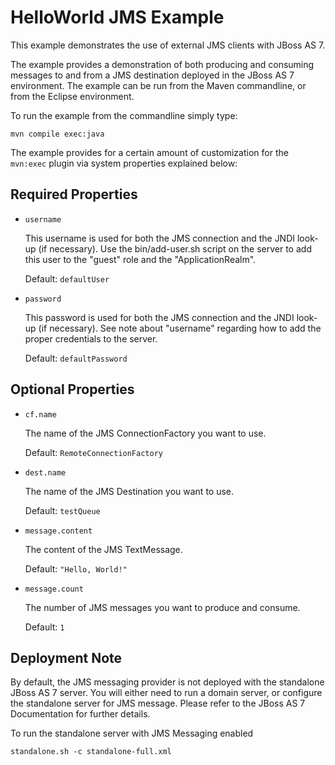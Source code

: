 HelloWorld JMS Example
======================
This example demonstrates the use of external JMS clients with JBoss AS 7.

The example provides a demonstration of both producing and consuming messages to and from
a JMS destination deployed in the JBoss AS 7 environment. The example can be run from the Maven
commandline, or from the Eclipse environment. 

To run the example from the commandline simply type:

    mvn compile exec:java

The example provides for a certain amount of customization for the `mvn:exec` plugin via system properties explained below:


Required Properties
-------------------

* `username`
   
   This username is used for both the JMS connection and the JNDI look-up (if necessary).  Use the bin/add-user.sh script on the server
   to add this user to the "guest" role and the "ApplicationRealm".
   
   Default: `defaultUser`
		
* `password`

   This password is used for both the JMS connection and the JNDI look-up (if necessary).  See note about "username" regarding how to add
   the proper credentials to the server.
   
   Default: `defaultPassword`


Optional Properties
-------------------

* `cf.name`

   The name of the JMS ConnectionFactory you want to use.

   Default: `RemoteConnectionFactory`

* `dest.name`

   The name of the JMS Destination you want to use.
   
   Default: `testQueue`

* `message.content`

   The content of the JMS TextMessage.
	
   Default: `"Hello, World!"`

* `message.count`

   The number of JMS messages you want to produce and consume.

   Default: `1`
	

Deployment Note
---------------

By default, the JMS messaging provider is not deployed with the standalone JBoss AS 7 server. You will either need to run 
a domain server, or configure the standalone server for JMS message. Please refer to the JBoss AS 7 Documentation for further details.

To run the standalone server with JMS Messaging enabled

    standalone.sh -c standalone-full.xml


	


 
